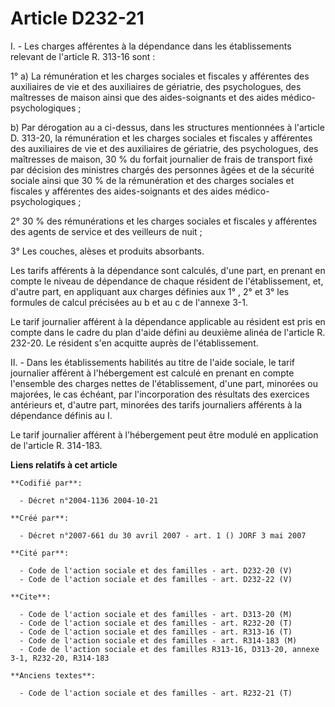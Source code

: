 # Article D232-21

I. - Les charges afférentes à la dépendance dans les établissements relevant de l'article R. 313-16 sont :

1° a) La rémunération et les charges sociales et fiscales y afférentes des auxiliaires de vie et des auxiliaires de
gériatrie, des psychologues, des maîtresses de maison ainsi que des aides-soignants et des aides médico-psychologiques ;

b) Par dérogation au a ci-dessus, dans les structures mentionnées à l'article D. 313-20, la rémunération et les charges
sociales et fiscales y afférentes des auxiliaires de vie et des auxiliaires de gériatrie, des psychologues, des maîtresses de
maison, 30 % du forfait journalier de frais de transport fixé par décision des ministres chargés des personnes âgées et de la
sécurité sociale ainsi que 30 % de la rémunération et des charges sociales et fiscales y afférentes des aides-soignants et
des aides médico-psychologiques ;

2° 30 % des rémunérations et les charges sociales et fiscales y afférentes des agents de service et des veilleurs de nuit ;

3° Les couches, alèses et produits absorbants.

Les tarifs afférents à la dépendance sont calculés, d'une part, en prenant en compte le niveau de dépendance de chaque
résident de l'établissement, et, d'autre part, en appliquant aux charges définies aux 1° , 2° et 3° les formules de calcul
précisées au b et au c de l'annexe 3-1.

Le tarif journalier afférent à la dépendance applicable au résident est pris en compte dans le cadre du plan d'aide défini au
deuxième alinéa de l'article R. 232-20. Le résident s'en acquitte auprès de l'établissement.

II. - Dans les établissements habilités au titre de l'aide sociale, le tarif journalier afférent à l'hébergement est calculé
en prenant en compte l'ensemble des charges nettes de l'établissement, d'une part, minorées ou majorées, le cas échéant, par
l'incorporation des résultats des exercices antérieurs et, d'autre part, minorées des tarifs journaliers afférents à la
dépendance définis au I.

Le tarif journalier afférent à l'hébergement peut être modulé en application de l'article R. 314-183.

**Liens relatifs à cet article**

	**Codifié par**:

	  - Décret n°2004-1136 2004-10-21

	**Créé par**:

	  - Décret n°2007-661 du 30 avril 2007 - art. 1 () JORF 3 mai 2007

	**Cité par**:

	  - Code de l'action sociale et des familles - art. D232-20 (V)
	  - Code de l'action sociale et des familles - art. D232-22 (V)

	**Cite**:

	  - Code de l'action sociale et des familles - art. D313-20 (M)
	  - Code de l'action sociale et des familles - art. R232-20 (T)
	  - Code de l'action sociale et des familles - art. R313-16 (T)
	  - Code de l'action sociale et des familles - art. R314-183 (M)
	  - Code de l'action sociale et des familles R313-16, D313-20, annexe 3-1, R232-20, R314-183

	**Anciens textes**:

	  - Code de l'action sociale et des familles - art. R232-21 (T)
